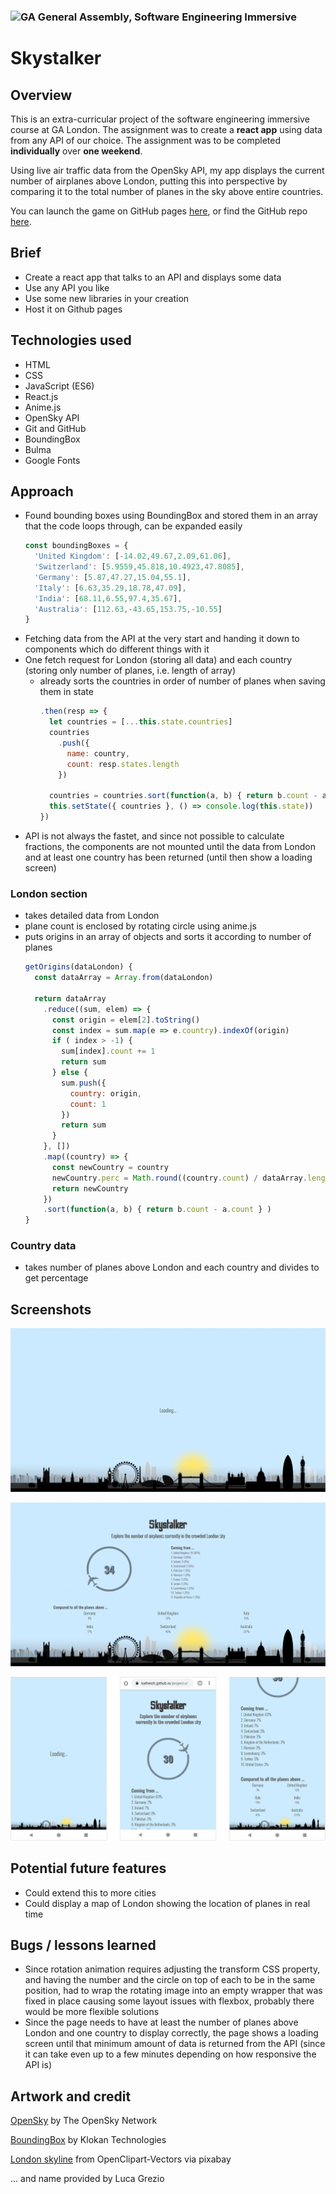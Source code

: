 
### ![GA](https://cloud.githubusercontent.com/assets/40461/8183776/469f976e-1432-11e5-8199-6ac91363302b.png) General Assembly, Software Engineering Immersive
# Skystalker
 

## Overview

This is an extra-curricular project of the software engineering immersive course at GA London. The assignment was to create a **react app** using data from any API of our choice. The assignment was to be completed **individually** over **one weekend**. 

Using live air traffic data from the OpenSky API, my app displays the current number of airplanes above London, putting this into perspective by comparing it to the total number of planes in the sky above entire countries.

You can launch the game on GitHub pages [here](https://katheich.github.io/skystalker/), or find the GitHub repo [here](https://github.com/katheich/skystalker).

## Brief

- Create a react app that talks to an API and displays some data
- Use any API you like
- Use some new libraries in your creation
- Host it on Github pages

## Technologies used

- HTML
- CSS
- JavaScript (ES6)
- React.js
- Anime.js
- OpenSky API
- Git and GitHub
- BoundingBox
- Bulma
- Google Fonts

## Approach

- Found bounding boxes using BoundingBox and stored them in an array that the code loops through, can be expanded easily
  ```js
  const boundingBoxes = {
    'United Kingdom': [-14.02,49.67,2.09,61.06],
    'Switzerland': [5.9559,45.818,10.4923,47.8085],
    'Germany': [5.87,47.27,15.04,55.1],
    'Italy': [6.63,35.29,18.78,47.09],
    'India': [68.11,6.55,97.4,35.67],
    'Australia': [112.63,-43.65,153.75,-10.55]
  }
  ```
- Fetching data from the API at the very start and handing it down to components which do different things with it
- One fetch request for London (storing all data) and each country (storing only number of planes, i.e. length of array)
  - already sorts the countries in order of number of planes when saving them in state
    ```js
    .then(resp => {
      let countries = [...this.state.countries]
      countries
        .push({
          name: country,
          count: resp.states.length
        })

      countries = countries.sort(function(a, b) { return b.count - a.count } )
      this.setState({ countries }, () => console.log(this.state))
    })
    ```
- API is not always the fastet, and since not possible to calculate fractions, the components are not mounted until the data from London and at least one country has been returned (until then show a loading screen)

### London section
- takes detailed data from London
- plane count is enclosed by rotating circle using anime.js
- puts origins in an array of objects and sorts it according to number of planes
  ```js
  getOrigins(dataLondon) {
    const dataArray = Array.from(dataLondon)
    
    return dataArray
      .reduce((sum, elem) => {
        const origin = elem[2].toString()
        const index = sum.map(e => e.country).indexOf(origin)
        if ( index > -1) {
          sum[index].count += 1
          return sum
        } else {
          sum.push({
            country: origin,
            count: 1
          })
          return sum
        }
      }, [])
      .map((country) => {
        const newCountry = country
        newCountry.perc = Math.round((country.count) / dataArray.length * 100)
        return newCountry
      })
      .sort(function(a, b) { return b.count - a.count } )
  }
  ```

###  Country data
- takes number of planes above London and each country and divides to get percentage

## Screenshots

![Loading screen](./src/images/screenshots/loading-fullscreen.png)

![Full screen](./src/images/screenshots/fullscreen.png)

![Mobile screens](./src/images/screenshots/mobile.png)

## Potential future features

- Could extend this to more cities
- Could display a map of London showing the location of planes in real time

## Bugs / lessons learned

- Since rotation animation requires adjusting the transform CSS property, and having the number and the circle on top of each to be in the same position, had to wrap the rotating image into an empty wrapper that was fixed in place causing some layout issues with flexbox, probably there would be more flexible solutions 
- Since the page needs to have at least the number of planes above London and one country to display correctly, the page shows a loading screen until that minimum amount of data is returned from the API (since it can take even up to a few minutes depending on how responsive the API is)

## Artwork and credit

[OpenSky](https://opensky-network.org/apidoc/) by The OpenSky Network

[BoundingBox](https://boundingbox.klokantech.com/) by Klokan Technologies

[London skyline](https://pixabay.com/vectors/london-skyline-silhouette-city-155996/) from OpenClipart-Vectors via pixabay

... and name provided by Luca Grezio